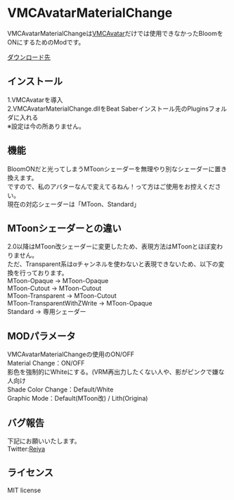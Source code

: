 # VMCAvatarMaterialChange

VMCAvatarMaterialChangeは[VMCAvatar](https://github.com/nagatsuki/VMCAvatar-BS)だけでは使用できなかったBloomをONにするためのModです。  

[ダウンロード先](https://github.com/Reiya1013/VMCAvatarMaterialChange/releases)  

## インストール

1.VMCAvatarを導入  
2.VMCAvatarMaterialChange.dllをBeat Saberインストール先のPluginsフォルダに入れる     
※設定は今の所ありません。   


## 機能

BloomONだと光ってしまうMToonシェーダーを無理やり別なシェーダーに置き換えます。   
ですので、私のアバターなんで変えてるねん！って方はご使用をお控えください。   
現在の対応シェーダーは「MToon、Standard」 

## MToonシェーダーとの違い

2.0以降はMToon改シェーダーに変更したため、表現方法はMToonとほぼ変わりません。   
ただ、Transparent系はαチャンネルを使わないと表現できないため、以下の変換を行っております。   
MToon-Opaque → MToon-Opaque   
MToon-Cutout → MToon-Cutout   
MToon-Transparent → MToon-Cutout   
MToon-TransparentWithZWrite → MToon-Opaque   
Standard → 専用シェーダー   

## MODパラメータ
VMCAvatarMaterialChangeの使用のON/OFF   
Material Change：ON/OFF  
影色を強制的にWhiteにする。(VRM再出力したくない人や、影がピンクで嫌な人向け   
Shade Color Change：Default/White   
Graphic Mode：Default(MToon改) / Lith(Origina)   

## バグ報告 

下記にお願いいたします。  
Twitter:[Reiya](https://twitter.com/Reiya__)  


## ライセンス

MIT license
